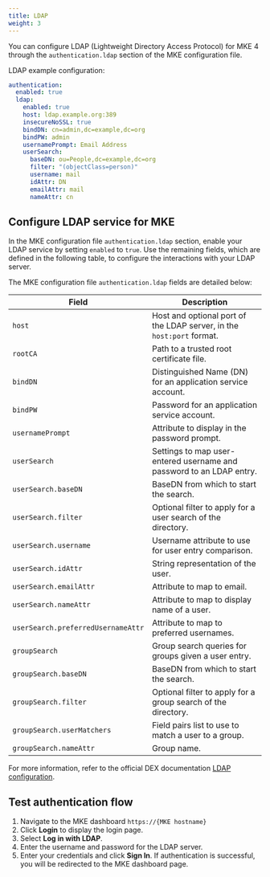 ```yaml
---
title: LDAP
weight: 3
---
```


You can configure LDAP (Lightweight Directory Access Protocol) for MKE 4 through
the `authentication.ldap` section of the MKE configuration file.

LDAP example configuration:

```yaml
authentication:
  enabled: true
  ldap:
    enabled: true
    host: ldap.example.org:389
    insecureNoSSL: true
    bindDN: cn=admin,dc=example,dc=org
    bindPW: admin
    usernamePrompt: Email Address
    userSearch:
      baseDN: ou=People,dc=example,dc=org
      filter: "(objectClass=person)"
      username: mail
      idAttr: DN
      emailAttr: mail
      nameAttr: cn
```

## Configure LDAP service for MKE

In the MKE configuration file `authentication.ldap` section, enable your
LDAP service by setting `enabled` to `true`. Use the remaining fields, which
are defined in the following table, to configure
the interactions with your LDAP server.

The MKE configuration file `authentication.ldap` fields are detailed below:

| Field                              | Description                                                           |
| ---------------------------------- | --------------------------------------------------------------------- |
| `host`                             | Host and optional port of the LDAP server, in the `host:port` format. |
| `rootCA`                           | Path to a trusted root certificate file.                              |
| `bindDN`                           | Distinguished Name (DN) for an application service account.           |
| `bindPW`                           | Password for an application service account.                          |
| `usernamePrompt`                   | Attribute to display in the password prompt.                          |
| `userSearch`                       | Settings to map user-entered username and password to an LDAP entry.  |
| `userSearch.baseDN`                | BaseDN from which to start the search.                                |
| `userSearch.filter`                | Optional filter to apply for a user search of the directory.          |
| `userSearch.username`              | Username attribute to use for user entry comparison.                  |
| `userSearch.idAttr`                | String representation of the user.                                    |
| `userSearch.emailAttr`             | Attribute to map to email.                                            |
| `userSearch.nameAttr`              | Attribute to map to display name of a user.                           |
| `userSearch.preferredUsernameAttr` | Attribute to map to preferred usernames.                              |
| `groupSearch`                      | Group search queries for groups given a user entry.                   |
| `groupSearch.baseDN`               | BaseDN from which to start the search.                                |
| `groupSearch.filter`               | Optional filter to apply for a group search of the directory.         |
| `groupSearch.userMatchers`         | Field pairs list to use to match a user to a group.                   |
| `groupSearch.nameAttr`             | Group name.                                                           |

For more information, refer to the official DEX documentation
[LDAP configuration](https://dexidp.io/docs/connectors/ldap/#configuration).

## Test authentication flow

1. Navigate to the MKE dashboard `https://{MKE hostname}`
2. Click **Login** to display the login page.
3. Select **Log in with LDAP**.
4. Enter the username and password for the LDAP server.
5. Enter your credentials and click **Sign In**. If authentication is successful,
   you will be redirected to the MKE dashboard page.
